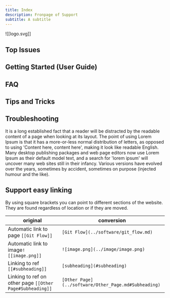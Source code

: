 ```yaml
---
title: Index
description: Fronpage of Support
subtitle: A subtitle
---
```

![[logo.svg]]

## Top Issues

## Getting Started (User Guide)

## FAQ

## Tips and Tricks

## Troubleshooting





It is a long established fact that a reader will be distracted by the readable content of a page when looking at its layout. The point of using Lorem Ipsum is that it has a more-or-less normal distribution of letters, as opposed to using 'Content here, content here', making it look like readable English. Many desktop publishing packages and web page editors now use Lorem Ipsum as their default model text, and a search for 'lorem ipsum' will uncover many web sites still in their infancy. Various versions have evolved over the years, sometimes by accident, sometimes on purpose (injected humour and the like).

## Support easy linking
By using square brackets you can point to different sections of the website. They are found regardless of location or if they are moved.

| original                  | conversion                             |
| ----------------------- | ----------------------------------- |
| Automatic link to page `[[Git Flow]]`            | `[Git Flow](../software/git_flow.md)` |
| Automatic link to image`![[image.png]]`           | `![image.png](../image/image.png)`      |
| Linking to ref `[[#subheading]]` | `[subheading](#subheading)`|
| Linking to ref on other page `[[Other Page#Subheading]]`     |  `[Other Page](../software/Other_Page.md#Subheading)` |

